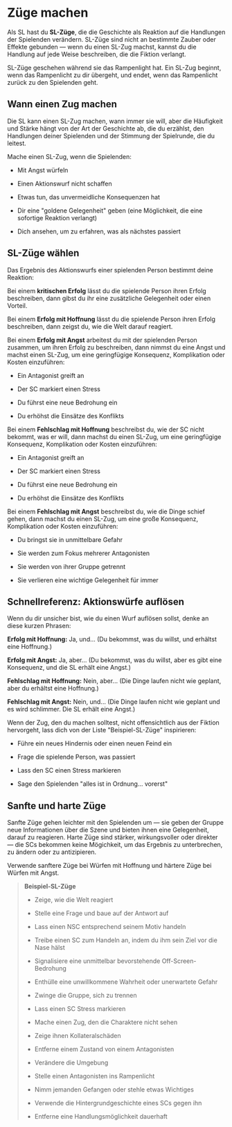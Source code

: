# Züge machen
Als SL hast du **SL-Züge**, die die Geschichte als Reaktion auf die Handlungen der Spielenden verändern.
SL-Züge sind nicht an bestimmte Zauber oder Effekte gebunden — wenn du einen SL-Zug machst, kannst du die Handlung auf jede Weise beschreiben, die die Fiktion verlangt.

SL-Züge geschehen während sie das Rampenlight hat.
Ein SL-Zug beginnt, wenn das Rampenlicht zu dir übergeht, und endet, wenn das Rampenlicht zurück zu den Spielenden geht.

## Wann einen Zug machen
Die SL kann einen SL-Zug machen, wann immer sie will, aber die Häufigkeit und Stärke hängt von der Art der Geschichte ab, die du erzählst, den Handlungen deiner Spielenden und der Stimmung der Spielrunde, die du leitest.

Mache einen SL-Zug, wenn die Spielenden:

- Mit Angst würfeln

- Einen Aktionswurf nicht schaffen

- Etwas tun, das unvermeidliche Konsequenzen hat

- Dir eine "goldene Gelegenheit" geben (eine Möglichkeit, die eine sofortige Reaktion verlangt)

- Dich ansehen, um zu erfahren, was als nächstes passiert

## SL-Züge wählen
Das Ergebnis des Aktionswurfs einer spielenden Person bestimmt deine Reaktion:

Bei einem **kritischen Erfolg** lässt du die spielende Person ihren Erfolg beschreiben, dann gibst du ihr eine zusätzliche Gelegenheit oder einen Vorteil.

Bei einem **Erfolg mit Hoffnung** lässt du die spielende Person ihren Erfolg beschreiben, dann zeigst du, wie die Welt darauf reagiert.

Bei einem **Erfolg mit Angst** arbeitest du mit der spielenden Person zusammen, um ihren Erfolg zu beschreiben, dann nimmst du eine Angst und machst einen SL-Zug, um eine geringfügige Konsequenz, Komplikation oder Kosten einzuführen:

- Ein Antagonist greift an

- Der SC markiert einen Stress

- Du führst eine neue Bedrohung ein

- Du erhöhst die Einsätze des Konflikts

Bei einem **Fehlschlag mit Hoffnung** beschreibst du, wie der SC nicht bekommt, was er will, dann machst du einen SL-Zug, um eine geringfügige Konsequenz, Komplikation oder Kosten einzuführen:

- Ein Antagonist greift an

- Der SC markiert einen Stress

- Du führst eine neue Bedrohung ein

- Du erhöhst die Einsätze des Konflikts

Bei einem **Fehlschlag mit Angst** beschreibst du, wie die Dinge schief gehen, dann machst du einen SL-Zug, um eine große Konsequenz, Komplikation oder Kosten einzuführen:

- Du bringst sie in unmittelbare Gefahr

- Sie werden zum Fokus mehrerer Antagonisten

- Sie werden von ihrer Gruppe getrennt

- Sie verlieren eine wichtige Gelegenheit für immer

## Schnellreferenz: Aktionswürfe auflösen
Wenn du dir unsicher bist, wie du einen Wurf auflösen sollst, denke an diese kurzen Phrasen:

**Erfolg mit Hoffnung:** Ja, und... (Du bekommst, was du willst, und erhältst eine Hoffnung.)

**Erfolg mit Angst:** Ja, aber... (Du bekommst, was du willst, aber es gibt eine Konsequenz, und die SL erhält eine Angst.)

**Fehlschlag mit Hoffnung:** Nein, aber... (Die Dinge laufen nicht wie geplant, aber du erhältst eine Hoffnung.)

**Fehlschlag mit Angst:** Nein, und... (Die Dinge laufen nicht wie geplant und es wird schlimmer. Die SL erhält eine Angst.)

Wenn der Zug, den du machen solltest, nicht offensichtlich aus der Fiktion hervorgeht, lass dich von der Liste "Beispiel-SL-Züge" inspirieren:

- Führe ein neues Hindernis oder einen neuen Feind ein

- Frage die spielende Person, was passiert

- Lass den SC einen Stress markieren

- Sage den Spielenden "alles ist in Ordnung... vorerst"

## Sanfte und harte Züge
Sanfte Züge gehen leichter mit den Spielenden um — sie geben der Gruppe neue Informationen über die Szene und bieten ihnen eine Gelegenheit, darauf zu reagieren.
Harte Züge sind stärker, wirkungsvoller oder direkter — die SCs bekommen keine Mögichkeit, um das Ergebnis zu unterbrechen, zu ändern oder zu antizipieren.

Verwende sanftere Züge bei Würfen mit Hoffnung und härtere Züge bei Würfen mit Angst.

> **Beispiel-SL-Züge**
> 
> - Zeige, wie die Welt reagiert
> 
> - Stelle eine Frage und baue auf der Antwort auf
> 
> - Lass einen NSC entsprechend seinem Motiv handeln
> 
> - Treibe einen SC zum Handeln an, indem du ihm sein Ziel vor die Nase hälst
> 
> - Signalisiere eine unmittelbar bevorstehende Off-Screen-Bedrohung
> 
> - Enthülle eine unwillkommene Wahrheit oder unerwartete Gefahr
> 
> - Zwinge die Gruppe, sich zu trennen
> 
> - Lass einen SC Stress markieren
> 
> - Mache einen Zug, den die Charaktere nicht sehen
> 
> - Zeige ihnen Kollateralschäden
> 
> - Entferne einem Zustand von einem Antagonisten
> 
> - Verändere die Umgebung
> 
> - Stelle einen Antagonisten ins Rampenlicht
> 
> - Nimm jemanden Gefangen oder stehle etwas Wichtiges
> 
> - Verwende die Hintergrundgeschichte eines SCs gegen ihn
> 
> - Entferne eine Handlungsmöglichkeit dauerhaft